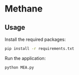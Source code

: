 # Methane

## Usage

Install the required packages:

```bash
pip install -r requirements.txt
```

Run the application:

```bash
python MEA.py
```

